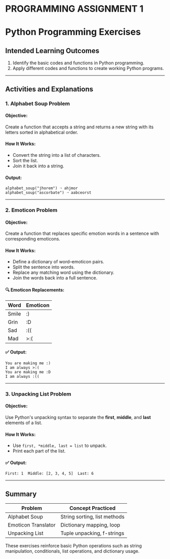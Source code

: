 # PROGRAMMING ASSIGNMENT 1

# Python Programming Exercises

## Intended Learning Outcomes

1. Identify the basic codes and functions in Python programming.
2. Apply different codes and functions to create working Python programs.

---

## Activities and Explanations

### 1. **Alphabet Soup Problem**

#### Objective:

Create a function that accepts a string and returns a new string with its letters sorted in alphabetical order.

#### How It Works:

* Convert the string into a list of characters.
* Sort the list.
* Join it back into a string.

#### Output:

```
alphabet_soup("jhorem") ➝ ahjmor  
alphabet_soup("ascorbate") ➝ aabceorst
```

---

### 2. **Emoticon Problem**

#### Objective:

Create a function that replaces specific emotion words in a sentence with corresponding emoticons.

#### How It Works:

* Define a dictionary of word–emoticon pairs.
* Split the sentence into words.
* Replace any matching word using the dictionary.
* Join the words back into a full sentence.

#### 🔍 Emoticon Replacements:

| Word  | Emoticon |
| ----- | -------- |
| Smile | :)       |
| Grin  | :D       |
| Sad   | :((      |
| Mad   | >:(      |

#### ✅ Output:

```
You are making me :)
I am always >:(
You are making me :D
I am always :((
```

---

### 3. **Unpacking List Problem**

#### Objective:

Use Python's unpacking syntax to separate the **first**, **middle**, and **last** elements of a list.

#### How It Works:

* Use `first, *middle, last = list` to unpack.
* Print each part of the list.

#### ✅ Output:

```
First: 1  Middle: [2, 3, 4, 5]  Last: 6
```

---

## Summary

| Problem             | Concept Practiced            |
| ------------------- | ---------------------------- |
| Alphabet Soup       | String sorting, list methods |
| Emoticon Translator | Dictionary mapping, loop     |
| Unpacking List      | Tuple unpacking, f-strings   |

These exercises reinforce basic Python operations such as string manipulation, conditionals, list operations, and dictionary usage.

